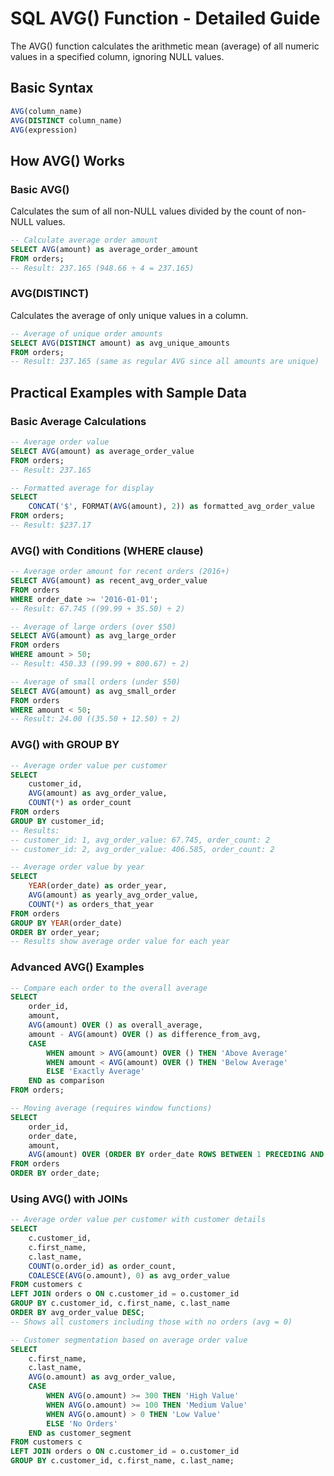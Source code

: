 # SQL AVG() Function - Detailed Guide

The AVG() function calculates the arithmetic mean (average) of all numeric values in a specified column, ignoring NULL values.

## Basic Syntax

```sql
AVG(column_name)
AVG(DISTINCT column_name)
AVG(expression)
```

## How AVG() Works

### Basic AVG()

Calculates the sum of all non-NULL values divided by the count of non-NULL values.

```sql
-- Calculate average order amount
SELECT AVG(amount) as average_order_amount
FROM orders;
-- Result: 237.165 (948.66 ÷ 4 = 237.165)
```

### AVG(DISTINCT)

Calculates the average of only unique values in a column.

```sql
-- Average of unique order amounts
SELECT AVG(DISTINCT amount) as avg_unique_amounts
FROM orders;
-- Result: 237.165 (same as regular AVG since all amounts are unique)
```

## Practical Examples with Sample Data

### Basic Average Calculations

```sql
-- Average order value
SELECT AVG(amount) as average_order_value
FROM orders;
-- Result: 237.165

-- Formatted average for display
SELECT
    CONCAT('$', FORMAT(AVG(amount), 2)) as formatted_avg_order_value
FROM orders;
-- Result: $237.17
```

### AVG() with Conditions (WHERE clause)

```sql
-- Average order amount for recent orders (2016+)
SELECT AVG(amount) as recent_avg_order_value
FROM orders
WHERE order_date >= '2016-01-01';
-- Result: 67.745 ((99.99 + 35.50) ÷ 2)

-- Average of large orders (over $50)
SELECT AVG(amount) as avg_large_order
FROM orders
WHERE amount > 50;
-- Result: 450.33 ((99.99 + 800.67) ÷ 2)

-- Average of small orders (under $50)
SELECT AVG(amount) as avg_small_order
FROM orders
WHERE amount < 50;
-- Result: 24.00 ((35.50 + 12.50) ÷ 2)
```

### AVG() with GROUP BY

```sql
-- Average order value per customer
SELECT
    customer_id,
    AVG(amount) as avg_order_value,
    COUNT(*) as order_count
FROM orders
GROUP BY customer_id;
-- Results:
-- customer_id: 1, avg_order_value: 67.745, order_count: 2
-- customer_id: 2, avg_order_value: 406.585, order_count: 2

-- Average order value by year
SELECT
    YEAR(order_date) as order_year,
    AVG(amount) as yearly_avg_order_value,
    COUNT(*) as orders_that_year
FROM orders
GROUP BY YEAR(order_date)
ORDER BY order_year;
-- Results show average order value for each year
```

### Advanced AVG() Examples

```sql
-- Compare each order to the overall average
SELECT
    order_id,
    amount,
    AVG(amount) OVER () as overall_average,
    amount - AVG(amount) OVER () as difference_from_avg,
    CASE
        WHEN amount > AVG(amount) OVER () THEN 'Above Average'
        WHEN amount < AVG(amount) OVER () THEN 'Below Average'
        ELSE 'Exactly Average'
    END as comparison
FROM orders;

-- Moving average (requires window functions)
SELECT
    order_id,
    order_date,
    amount,
    AVG(amount) OVER (ORDER BY order_date ROWS BETWEEN 1 PRECEDING AND CURRENT ROW) as moving_avg
FROM orders
ORDER BY order_date;
```

### Using AVG() with JOINs

```sql
-- Average order value per customer with customer details
SELECT
    c.customer_id,
    c.first_name,
    c.last_name,
    COUNT(o.order_id) as order_count,
    COALESCE(AVG(o.amount), 0) as avg_order_value
FROM customers c
LEFT JOIN orders o ON c.customer_id = o.customer_id
GROUP BY c.customer_id, c.first_name, c.last_name
ORDER BY avg_order_value DESC;
-- Shows all customers including those with no orders (avg = 0)

-- Customer segmentation based on average order value
SELECT
    c.first_name,
    c.last_name,
    AVG(o.amount) as avg_order_value,
    CASE
        WHEN AVG(o.amount) >= 300 THEN 'High Value'
        WHEN AVG(o.amount) >= 100 THEN 'Medium Value'
        WHEN AVG(o.amount) > 0 THEN 'Low Value'
        ELSE 'No Orders'
    END as customer_segment
FROM customers c
LEFT JOIN orders o ON c.customer_id = o.customer_id
GROUP BY c.customer_id, c.first_name, c.last_name;
```
